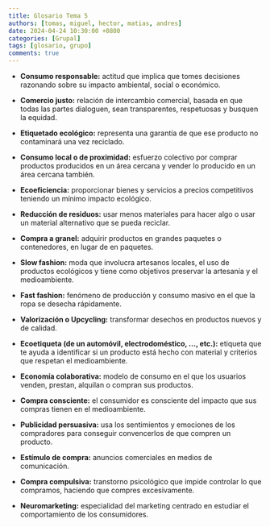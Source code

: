 ```yaml
---
title: Glosario Tema 5
authors: [tomas, miguel, hector, matias, andres]
date: 2024-04-24 10:30:00 +0800
categories: [Grupal]
tags: [glosario, grupo]
comments: true
---
```


- **Consumo responsable:** actitud que implica que tomes decisiones razonando sobre su impacto ambiental, social o económico.

- **Comercio justo:** relación de intercambio comercial, basada en que todas las partes dialoguen, sean transparentes, respetuosas y busquen la equidad.

- **Etiquetado ecológico:** representa una garantía de que ese producto no contaminará una vez reciclado.

- **Consumo local o de proximidad:** esfuerzo colectivo por comprar productos producidos en un área cercana y vender lo producido en un área cercana también.

- **Ecoeficiencia:** proporcionar bienes y servicios a precios competitivos teniendo un mínimo impacto ecológico.

- **Reducción de residuos:** usar menos materiales para hacer algo o usar un material alternativo que se pueda reciclar.

- **Compra a granel:** adquirir productos en grandes paquetes o contenedores, en lugar de en paquetes.

- **Slow fashion:** moda que involucra artesanos locales, el uso de productos ecológicos y tiene como objetivos preservar la artesanía y el medioambiente.

- **Fast fashion:** fenómeno de producción y consumo masivo en el que la ropa se desecha rápidamente.

- **Valorización o Upcycling:** transformar desechos en productos nuevos y de calidad.

- **Ecoetiqueta (de un automóvil, electrodoméstico, ..., etc.):** etiqueta que te ayuda a identificar si un producto está hecho con material y criterios que respetan el medioambiente.

- **Economía colaborativa:** modelo de consumo en el que los usuarios venden, prestan, alquilan o compran sus productos.

- **Compra consciente:** el consumidor es consciente del impacto que sus compras tienen en el medioambiente.

- **Publicidad persuasiva:** usa los sentimientos y emociones de los compradores para conseguir convencerlos de que compren un producto.

- **Estímulo de compra:** anuncios comerciales en medios de comunicación.

- **Compra compulsiva:** transtorno psicológico que impide controlar lo que compramos, haciendo que compres excesivamente.

- **Neuromarketing:** especialidad del marketing centrado en estudiar el comportamiento de los consumidores.
